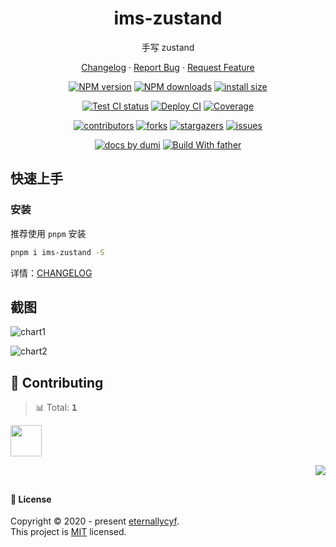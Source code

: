 <a name="readme-top"></a>

<div align="center">

<h1>ims-zustand</h1>

手写 zustand

[Changelog](./CHANGELOG.md) · [Report Bug][issues-url] · [Request Feature][issues-url]

<!-- SHIELD GROUP -->

[![NPM version][npm-image]][npm-url] [![NPM downloads][download-image]][download-url] [![install size][npm-size]][npm-size-url]

[![Test CI status][test-ci]][test-ci-url] [![Deploy CI][release-ci]][release-ci-url] [![Coverage][coverage]][codecov-url]

[![contributors][contributors-shield]][contributors-url] [![forks][forks-shield]][forks-url] [![stargazers][stargazers-shield]][stargazers-url] [![issues][issues-shield]][issues-url]

[![ docs by dumi][dumi-url]](https://d.umijs.org/) [![Build With father][father-url]](https://github.com/umijs/father/)

<!-- gitpod url -->

[gitpod-badge]: https://img.shields.io/badge/Gitpod-ready--to--code-blue?logo=gitpod
[gitpod-url]: https://gitpod.io/#https://github.com/ant-design/ims-zustand

<!-- umi url -->

[dumi-url]: https://img.shields.io/badge/docs%20by-dumi-blue
[father-url]: https://img.shields.io/badge/build%20with-father-028fe4.svg

<!-- npm url -->

[npm-image]: http://img.shields.io/npm/v/ims-zustand.svg?style=flat-square&color=deepgreen&label=latest
[npm-url]: http://npmjs.org/package/ims-zustand
[npm-size]: https://img.shields.io/bundlephobia/minzip/ims-zustand?color=deepgreen&label=gizpped%20size&style=flat-square
[npm-size-url]: https://packagephobia.com/result?p=ims-zustand

<!-- coverage -->

[coverage]: https://codecov.io/gh/eternallycyf/ims-zustand/branch/master/graph/badge.svg
[codecov-url]: https://codecov.io/gh/eternallycyf/ims-zustand/branch/master

<!-- Github CI -->

[test-ci]: https://github.com/eternallycyf/ims-zustand/workflows/Test%20CI/badge.svg
[release-ci]: https://github.com/eternallycyf/ims-zustand/workflows/Release%20CI/badge.svg
[test-ci-url]: https://github.com/eternallycyf/ims-zustand/actions?query=workflow%3ATest%20CI
[release-ci-url]: https://github.com/eternallycyf/ims-zustand/actions?query=workflow%3ARelease%20CI
[download-image]: https://img.shields.io/npm/dm/ims-zustand.svg?style=flat-square
[download-url]: https://npmjs.org/package/ims-zustand

</div>

## 快速上手

### 安装

推荐使用 `pnpm` 安装

```bash
pnpm i ims-zustand -S
```

详情：[CHANGELOG](./CHANGELOG.md)

## 截图

![chart1](https://github.com/eternallycyf/ims-zustand/blob/master/public/chart1.png)

![chart2](https://github.com/eternallycyf/ims-zustand/blob/master/public/chart2.png)

## 🤝 Contributing

<!-- CONTRIBUTION GROUP -->

> 📊 Total: <kbd>**1**</kbd>

<a href="https://github.com/eternallycyf" title="eternallycyf">
  <img src="https://avatars.githubusercontent.com/u/63464198?v=4" width="50" />
</a>

<!-- CONTRIBUTION END -->

<div align="right">

[![][back-to-top]](#readme-top)

## </div>

#### 📝 License

Copyright © 2020 - present [eternallycyf][profile-url]. <br />
This project is [MIT](./LICENSE) licensed.

<!-- LINK GROUP -->

[profile-url]: https://github.com/eternallycyf

<!-- SHIELD LINK GROUP -->

[back-to-top]: https://img.shields.io/badge/-BACK_TO_TOP-151515?style=flat-square

<!-- contributors -->

[contributors-shield]: https://img.shields.io/github/contributors/eternallycyf/ims-zustand.svg?style=flat
[contributors-url]: https://github.com/eternallycyf/ims-zustand/graphs/contributors

<!-- forks -->

[forks-shield]: https://img.shields.io/github/forks/eternallycyf/ims-zustand.svg?style=flat
[forks-url]: https://github.com/eternallycyf/ims-zustand/network/members

<!-- stargazers -->

[stargazers-shield]: https://img.shields.io/github/stars/eternallycyf/ims-zustand.svg?style=flat
[stargazers-url]: https://github.com/eternallycyf/ims-zustand/stargazers

<!-- issues -->

[issues-shield]: https://img.shields.io/github/issues/eternallycyf/ims-zustand.svg?style=flat
[issues-url]: https://github.com/eternallycyf/ims-zustand/issues/new/choose
